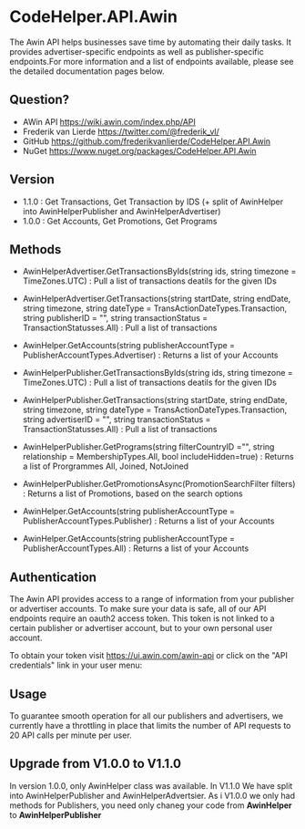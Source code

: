 ﻿# CodeHelper.API.Awin
The Awin API helps businesses save time by automating their daily tasks. It provides advertiser-specific endpoints as well as publisher-specific endpoints.For more information and a list of endpoints available, please see the detailed documentation pages below.

## Question?
* AWin API <https://wiki.awin.com/index.php/API>
* Frederik van Lierde <https://twitter.com/@frederik_vl/>
* GitHub <https://github.com/frederikvanlierde/CodeHelper.API.Awin>
* NuGet <https://www.nuget.org/packages/CodeHelper.API.Awin>

## Version
* 1.1.0 : Get Transactions, Get Transaction by IDS (+ split of AwinHelper into AwinHelperPublisher and AwinHelperAdvertiser)
* 1.0.0 : Get Accounts, Get Promotions, Get Programs

## Methods

* AwinHelperAdvertiser.GetTransactionsByIds(string ids, string timezone = TimeZones.UTC) : Pull a list of transactions deatils for the given IDs
* AwinHelperAdvertiser.GetTransactions(string startDate, string endDate, string timezone, string dateType = TransActionDateTypes.Transaction, string publisherID = "", string transactionStatus = TransactionStatusses.All) : Pull a list of transactions
* AwinHelper.GetAccounts(string publisherAccountType = PublisherAccountTypes.Advertiser) : Returns a list of your Accounts

* AwinHelperPublisher.GetTransactionsByIds(string ids, string timezone = TimeZones.UTC) : Pull a list of transactions deatils for the given IDs
* AwinHelperPublisher.GetTransactions(string startDate, string endDate, string timezone, string dateType = TransActionDateTypes.Transaction, string advertiserID = "", string transactionStatus = TransactionStatusses.All) : Pull a list of transactions
* AwinHelperPublisher.GetPrograms(string filterCountryID ="", string relationship = MembershipTypes.All, bool includeHidden=true) : Returns a list of Prorgrammes All, Joined, NotJoined
* AwinHelperPublisher.GetPromotionsAsync(PromotionSearchFilter filters) : Returns a list of Promotions, based on the search options
* AwinHelper.GetAccounts(string publisherAccountType = PublisherAccountTypes.Publisher) : Returns a list of your Accounts

* AwinHelper.GetAccounts(string publisherAccountType = PublisherAccountTypes.All) : Returns a list of your Accounts


## Authentication
The Awin API provides access to a range of information from your publisher or advertiser accounts. To make sure your data is safe, all of our API endpoints require an oauth2 access token. This token is not linked to a certain publisher or advertiser account, but to your own personal user account. 

To obtain your token visit <https://ui.awin.com/awin-api> or click on the "API credentials" link in your user menu:

## Usage
To guarantee smooth operation for all our publishers and advertisers, we currently have a throttling in place that limits the number of API requests to 20 API calls per minute per user.

## Upgrade from V1.0.0 to V1.1.0
In version 1.0.0, only AwinHelper class was available.   In V1.1.0 We have split into AwinHelperPublisher and AwinHelperAdvertsier.
As i V1.0.0 we only had methods for Publishers, you need only chaneg your code from **AwinHelper** to **AwinHelperPublisher**
